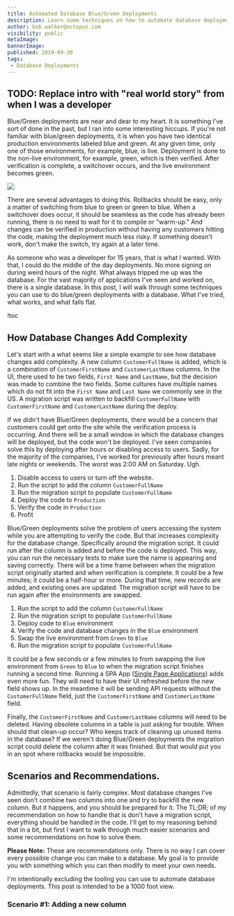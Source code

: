 ```yaml
---
title: Automated Database Blue/Green Deployments 
description: Learn some techniques on how to automate database deployments when using a blue/green deployment strategy.
author: bob.walker@octopus.com
visibility: public
metaImage: 
bannerImage: 
published: 2019-09-30
tags:
 - Database Deployments
---
```


## TODO: Replace intro with "real world story" from when I was a developer

Blue/Green deployments are near and dear to my heart.  It is something I've sort of done in the past, but I ran into some interesting hiccups.  If you're not familiar with blue/green deployments, it is when you have two identical production environments labeled blue and green.  At any given time, only one of those environments, for example, blue, is live.  Deployment is done to the non-live environment, for example, green, which is then verified.  After verification is complete, a switchover occurs, and the live environment becomes green.  

![](https://i.octopus.com/docs/deployment-patterns/blue-green-deployments/images/3278250.png)

There are several advantages to doing this.  Rollbacks should be easy, only a matter of switching from blue to green or green to blue.  When a switchover does occur, it should be seamless as the code has already been running, there is no need to wait for it to compile or "warm-up."  And changes can be verified in production without having any customers hitting the code, making the deployment much less risky.  If something doesn't work, don't make the switch, try again at a later time.

As someone who was a developer for 15 years, that is what I wanted.  With that, I could do the middle of the day deployments.  No more signing on during weird hours of the night.  What always tripped me up was the database.  For the vast majority of applications I've seen and worked on, there is a single database.  In this post, I will walk through some techniques you can use to do blue/green deployments with a database.  What I've tried, what works, and what falls flat.

!toc

## How Database Changes Add Complexity

Let's start with a what seems like a simple example to see how database changes add complexity.  A new column `CustomerFullName` is added, which is a combination of `CustomerFirstName` and `CustomerLastName` columns.  In the UI, there used to be two fields, `First Name` and `LastName`, but the decision was made to combine the two fields.  Some cultures have multiple names which do not fit into the `First Name` and `Last Name` we commonly see in the US.  A migration script was written to backfill `CustomerFullName` with `CustomerFirstName` and `CustomerLastName` during the deploy.  

If we didn't have Blue/Green deployments, there would be a concern that customers could get onto the site while the verification process is occurring.  And there will be a small window in which the database changes will be deployed, but the code won't be deployed.  I've seen companies solve this by deploying after hours or disabling access to users.  Sadly, for the majority of the companies, I've worked for previously after hours meant late nights or weekends.  The worst was 2:00 AM on Saturday.  Ugh.

1. Disable access to users or turn off the website.
2. Run the script to add the column `CustomerFullName`
3. Run the migration script to populate `CustomerFullName`
4. Deploy the code to `Production`
5. Verify the code in `Production`
6. Profit

Blue/Green deployments solve the problem of users accessing the system while you are attempting to verify the code.   But that increases complexity for the database change.  Specifically around the migration script.  It could run after the column is added and before the code is deployed.  This way, you can run the necessary tests to make sure the name is appearing and saving correctly.  There will be a time frame between when the migration script originally started and when verification is complete.  It could be a few minutes; it could be a half-hour or more.  During that time, new records are added, and existing ones are updated.  The migration script will have to be run again after the environments are swapped.  

1. Run the script to add the column `CustomerFullName`
2. Run the migration script to populate `CustomerFullName`
3. Deploy code to `Blue` environment
4. Verify the code and database changes in the `Blue` environment
5. Swap the live environment from `Green` to `Blue`
6. Run the migration script to populate `CustomerFullName`

It could be a few seconds or a few minutes to from swapping the live environment from `Green` to `Blue` to when the migration script finishes running a second time.  Running a SPA App ([Single Page Applications](https://en.wikipedia.org/wiki/Single-page_application)) adds even more fun.  They will need to have their UI refreshed before the new field shows up.  In the meantime it will be sending API requests without the `CustomerFullName` field, just the `CustomerFirstName` and `CustomerLastName` field.  

Finally, the `CustomerFirstName` and `CustomerLastName` columns will need to be deleted.  Having obsolete columns in a table is just asking for trouble.  When should that clean-up occur?  Who keeps track of cleaning up unused items in the database?  If we weren't doing Blue/Green deployments the migration script could delete the column after it was finished.  But that would put you in an spot where rollbacks would be impossible.  

## Scenarios and Recommendations.

Admittedly, that scenario is fairly complex.  Most database changes I've seen don't combine two columns into one and try to backfill the new column.  But it happens, and you should be prepared for it.  The TL;DR; of my recommendation on how to handle that is don't have a migration script, everything should be handled in the code.  I'll get to my reasoning behind that in a bit, but first I want to walk through much easier scenarios and some recommendations on how to solve them.

**Please Note:** These are recommendations only.  There is no way I can cover every possible change you can make to a database.  My goal is to provide you with something which you can then modify to meet your own needs.  

I'm intentionally excluding the tooling you can use to automate database deployments.  This post is intended to be a 1000 foot view.

### Scenario #1: Adding a new column

